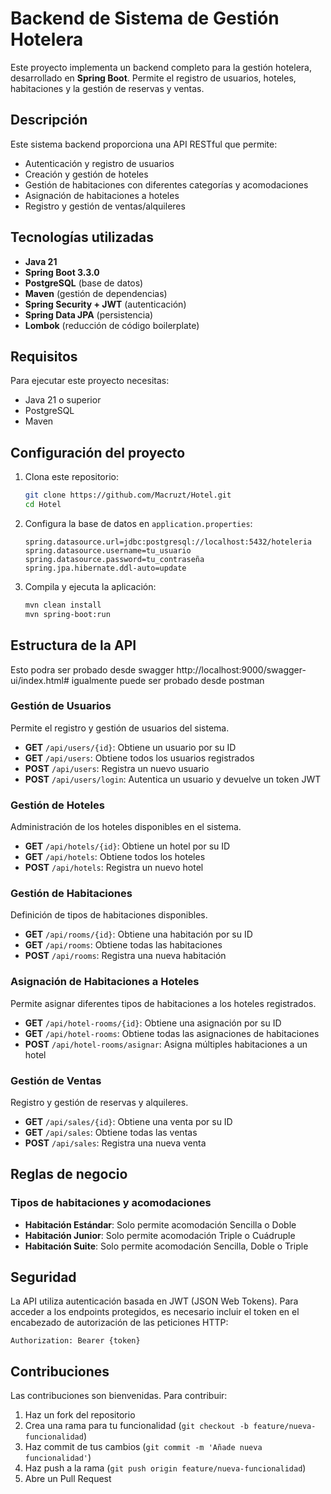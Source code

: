 # Backend de Sistema de Gestión Hotelera

Este proyecto implementa un backend completo para la gestión hotelera, desarrollado en **Spring Boot**. Permite el registro de usuarios, hoteles, habitaciones y la gestión de reservas y ventas.

## Descripción

Este sistema backend proporciona una API RESTful que permite:
- Autenticación y registro de usuarios
- Creación y gestión de hoteles
- Gestión de habitaciones con diferentes categorías y acomodaciones
- Asignación de habitaciones a hoteles
- Registro y gestión de ventas/alquileres

## Tecnologías utilizadas

- **Java 21**
- **Spring Boot 3.3.0**
- **PostgreSQL** (base de datos)
- **Maven** (gestión de dependencias)
- **Spring Security + JWT** (autenticación)
- **Spring Data JPA** (persistencia)
- **Lombok** (reducción de código boilerplate)

## Requisitos

Para ejecutar este proyecto necesitas:

- Java 21 o superior
- PostgreSQL
- Maven

## Configuración del proyecto

1. Clona este repositorio:
   ```bash
   git clone https://github.com/Macruzt/Hotel.git
   cd Hotel
   ```

2. Configura la base de datos en `application.properties`:
   ```properties
   spring.datasource.url=jdbc:postgresql://localhost:5432/hoteleria
   spring.datasource.username=tu_usuario
   spring.datasource.password=tu_contraseña
   spring.jpa.hibernate.ddl-auto=update
   ```

3. Compila y ejecuta la aplicación:
   ```bash
   mvn clean install
   mvn spring-boot:run
   ```

## Estructura de la API

Esto podra ser probado desde swagger http://localhost:9000/swagger-ui/index.html#
igualmente puede ser probado desde postman

### Gestión de Usuarios
Permite el registro y gestión de usuarios del sistema.

- **GET** `/api/users/{id}`: Obtiene un usuario por su ID
- **GET** `/api/users`: Obtiene todos los usuarios registrados
- **POST** `/api/users`: Registra un nuevo usuario
- **POST** `/api/users/login`: Autentica un usuario y devuelve un token JWT

### Gestión de Hoteles
Administración de los hoteles disponibles en el sistema.

- **GET** `/api/hotels/{id}`: Obtiene un hotel por su ID
- **GET** `/api/hotels`: Obtiene todos los hoteles
- **POST** `/api/hotels`: Registra un nuevo hotel

### Gestión de Habitaciones
Definición de tipos de habitaciones disponibles.

- **GET** `/api/rooms/{id}`: Obtiene una habitación por su ID
- **GET** `/api/rooms`: Obtiene todas las habitaciones
- **POST** `/api/rooms`: Registra una nueva habitación

### Asignación de Habitaciones a Hoteles
Permite asignar diferentes tipos de habitaciones a los hoteles registrados.

- **GET** `/api/hotel-rooms/{id}`: Obtiene una asignación por su ID
- **GET** `/api/hotel-rooms`: Obtiene todas las asignaciones de habitaciones
- **POST** `/api/hotel-rooms/asignar`: Asigna múltiples habitaciones a un hotel

### Gestión de Ventas
Registro y gestión de reservas y alquileres.

- **GET** `/api/sales/{id}`: Obtiene una venta por su ID
- **GET** `/api/sales`: Obtiene todas las ventas
- **POST** `/api/sales`: Registra una nueva venta

## Reglas de negocio

### Tipos de habitaciones y acomodaciones
- **Habitación Estándar**: Solo permite acomodación Sencilla o Doble
- **Habitación Junior**: Solo permite acomodación Triple o Cuádruple
- **Habitación Suite**: Solo permite acomodación Sencilla, Doble o Triple

## Seguridad

La API utiliza autenticación basada en JWT (JSON Web Tokens). Para acceder a los endpoints protegidos, es necesario incluir el token en el encabezado de autorización de las peticiones HTTP:

```
Authorization: Bearer {token}
```

## Contribuciones

Las contribuciones son bienvenidas. Para contribuir:

1. Haz un fork del repositorio
2. Crea una rama para tu funcionalidad (`git checkout -b feature/nueva-funcionalidad`)
3. Haz commit de tus cambios (`git commit -m 'Añade nueva funcionalidad'`)
4. Haz push a la rama (`git push origin feature/nueva-funcionalidad`)
5. Abre un Pull Request

